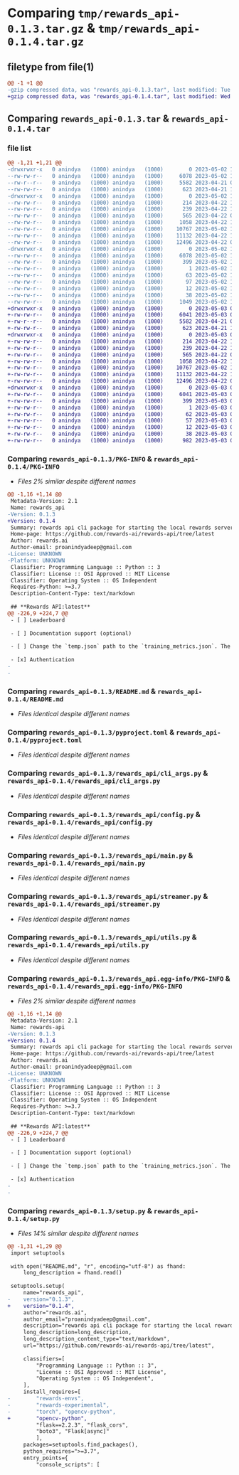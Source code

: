 # Comparing `tmp/rewards_api-0.1.3.tar.gz` & `tmp/rewards_api-0.1.4.tar.gz`

## filetype from file(1)

```diff
@@ -1 +1 @@
-gzip compressed data, was "rewards_api-0.1.3.tar", last modified: Tue May  2 16:05:58 2023, max compression
+gzip compressed data, was "rewards_api-0.1.4.tar", last modified: Wed May  3 06:17:08 2023, max compression
```

## Comparing `rewards_api-0.1.3.tar` & `rewards_api-0.1.4.tar`

### file list

```diff
@@ -1,21 +1,21 @@
-drwxrwxr-x   0 anindya   (1000) anindya   (1000)        0 2023-05-02 16:05:58.661028 rewards_api-0.1.3/
--rw-rw-r--   0 anindya   (1000) anindya   (1000)     6078 2023-05-02 16:05:58.661028 rewards_api-0.1.3/PKG-INFO
--rw-r--r--   0 anindya   (1000) anindya   (1000)     5582 2023-04-21 05:26:09.000000 rewards_api-0.1.3/README.md
--rw-rw-r--   0 anindya   (1000) anindya   (1000)      623 2023-04-21 14:36:16.000000 rewards_api-0.1.3/pyproject.toml
-drwxrwxr-x   0 anindya   (1000) anindya   (1000)        0 2023-05-02 16:05:58.661028 rewards_api-0.1.3/rewards_api/
--rw-rw-r--   0 anindya   (1000) anindya   (1000)      214 2023-04-22 15:13:14.000000 rewards_api-0.1.3/rewards_api/__init__.py
--rw-rw-r--   0 anindya   (1000) anindya   (1000)      239 2023-04-22 15:14:35.000000 rewards_api-0.1.3/rewards_api/cli.py
--rw-rw-r--   0 anindya   (1000) anindya   (1000)      565 2023-04-22 00:31:16.000000 rewards_api-0.1.3/rewards_api/cli_args.py
--rw-rw-r--   0 anindya   (1000) anindya   (1000)     1058 2023-04-22 15:12:26.000000 rewards_api-0.1.3/rewards_api/config.py
--rw-rw-r--   0 anindya   (1000) anindya   (1000)    10767 2023-05-02 15:51:28.000000 rewards_api-0.1.3/rewards_api/main.py
--rw-rw-r--   0 anindya   (1000) anindya   (1000)    11132 2023-04-22 15:11:49.000000 rewards_api-0.1.3/rewards_api/streamer.py
--rw-rw-r--   0 anindya   (1000) anindya   (1000)    12496 2023-04-22 04:08:17.000000 rewards_api-0.1.3/rewards_api/utils.py
-drwxrwxr-x   0 anindya   (1000) anindya   (1000)        0 2023-05-02 16:05:58.661028 rewards_api-0.1.3/rewards_api.egg-info/
--rw-rw-r--   0 anindya   (1000) anindya   (1000)     6078 2023-05-02 16:05:58.000000 rewards_api-0.1.3/rewards_api.egg-info/PKG-INFO
--rw-rw-r--   0 anindya   (1000) anindya   (1000)      399 2023-05-02 16:05:58.000000 rewards_api-0.1.3/rewards_api.egg-info/SOURCES.txt
--rw-rw-r--   0 anindya   (1000) anindya   (1000)        1 2023-05-02 16:05:58.000000 rewards_api-0.1.3/rewards_api.egg-info/dependency_links.txt
--rw-rw-r--   0 anindya   (1000) anindya   (1000)       63 2023-05-02 16:05:58.000000 rewards_api-0.1.3/rewards_api.egg-info/entry_points.txt
--rw-rw-r--   0 anindya   (1000) anindya   (1000)       97 2023-05-02 16:05:58.000000 rewards_api-0.1.3/rewards_api.egg-info/requires.txt
--rw-rw-r--   0 anindya   (1000) anindya   (1000)       12 2023-05-02 16:05:58.000000 rewards_api-0.1.3/rewards_api.egg-info/top_level.txt
--rw-rw-r--   0 anindya   (1000) anindya   (1000)       38 2023-05-02 16:05:58.661028 rewards_api-0.1.3/setup.cfg
--rw-rw-r--   0 anindya   (1000) anindya   (1000)     1049 2023-05-02 16:05:34.000000 rewards_api-0.1.3/setup.py
+drwxrwxr-x   0 anindya   (1000) anindya   (1000)        0 2023-05-03 06:17:08.013271 rewards_api-0.1.4/
+-rw-rw-r--   0 anindya   (1000) anindya   (1000)     6041 2023-05-03 06:17:08.009271 rewards_api-0.1.4/PKG-INFO
+-rw-r--r--   0 anindya   (1000) anindya   (1000)     5582 2023-04-21 05:26:09.000000 rewards_api-0.1.4/README.md
+-rw-rw-r--   0 anindya   (1000) anindya   (1000)      623 2023-04-21 14:36:16.000000 rewards_api-0.1.4/pyproject.toml
+drwxrwxr-x   0 anindya   (1000) anindya   (1000)        0 2023-05-03 06:17:08.009271 rewards_api-0.1.4/rewards_api/
+-rw-rw-r--   0 anindya   (1000) anindya   (1000)      214 2023-04-22 15:13:14.000000 rewards_api-0.1.4/rewards_api/__init__.py
+-rw-rw-r--   0 anindya   (1000) anindya   (1000)      239 2023-04-22 15:14:35.000000 rewards_api-0.1.4/rewards_api/cli.py
+-rw-rw-r--   0 anindya   (1000) anindya   (1000)      565 2023-04-22 00:31:16.000000 rewards_api-0.1.4/rewards_api/cli_args.py
+-rw-rw-r--   0 anindya   (1000) anindya   (1000)     1058 2023-04-22 15:12:26.000000 rewards_api-0.1.4/rewards_api/config.py
+-rw-rw-r--   0 anindya   (1000) anindya   (1000)    10767 2023-05-02 15:51:28.000000 rewards_api-0.1.4/rewards_api/main.py
+-rw-rw-r--   0 anindya   (1000) anindya   (1000)    11132 2023-04-22 15:11:49.000000 rewards_api-0.1.4/rewards_api/streamer.py
+-rw-rw-r--   0 anindya   (1000) anindya   (1000)    12496 2023-04-22 04:08:17.000000 rewards_api-0.1.4/rewards_api/utils.py
+drwxrwxr-x   0 anindya   (1000) anindya   (1000)        0 2023-05-03 06:17:08.009271 rewards_api-0.1.4/rewards_api.egg-info/
+-rw-rw-r--   0 anindya   (1000) anindya   (1000)     6041 2023-05-03 06:17:07.000000 rewards_api-0.1.4/rewards_api.egg-info/PKG-INFO
+-rw-rw-r--   0 anindya   (1000) anindya   (1000)      399 2023-05-03 06:17:07.000000 rewards_api-0.1.4/rewards_api.egg-info/SOURCES.txt
+-rw-rw-r--   0 anindya   (1000) anindya   (1000)        1 2023-05-03 06:17:07.000000 rewards_api-0.1.4/rewards_api.egg-info/dependency_links.txt
+-rw-rw-r--   0 anindya   (1000) anindya   (1000)       62 2023-05-03 06:17:07.000000 rewards_api-0.1.4/rewards_api.egg-info/entry_points.txt
+-rw-rw-r--   0 anindya   (1000) anindya   (1000)       57 2023-05-03 06:17:07.000000 rewards_api-0.1.4/rewards_api.egg-info/requires.txt
+-rw-rw-r--   0 anindya   (1000) anindya   (1000)       12 2023-05-03 06:17:07.000000 rewards_api-0.1.4/rewards_api.egg-info/top_level.txt
+-rw-rw-r--   0 anindya   (1000) anindya   (1000)       38 2023-05-03 06:17:08.013271 rewards_api-0.1.4/setup.cfg
+-rw-rw-r--   0 anindya   (1000) anindya   (1000)      982 2023-05-03 06:15:20.000000 rewards_api-0.1.4/setup.py
```

### Comparing `rewards_api-0.1.3/PKG-INFO` & `rewards_api-0.1.4/PKG-INFO`

 * *Files 2% similar despite different names*

```diff
@@ -1,16 +1,14 @@
 Metadata-Version: 2.1
 Name: rewards_api
-Version: 0.1.3
+Version: 0.1.4
 Summary: rewards api cli package for starting the local rewards server
 Home-page: https://github.com/rewards-ai/rewards-api/tree/latest
 Author: rewards.ai
 Author-email: proanindyadeep@gmail.com
-License: UNKNOWN
-Platform: UNKNOWN
 Classifier: Programming Language :: Python :: 3
 Classifier: License :: OSI Approved :: MIT License
 Classifier: Operating System :: OS Independent
 Requires-Python: >=3.7
 Description-Content-Type: text/markdown
 
 ## **Rewards API:latest**
@@ -226,9 +224,7 @@
 - [ ] Leaderboard 
 
 - [ ] Documentation support (optional)
 
 - [ ] Change the `temp.json` path to the `training_metrics.json`. The path will also be given when the session is created. So there will be no issue for react to create that inside assets. 
 
 - [x] Authentication
-
-
```

### Comparing `rewards_api-0.1.3/README.md` & `rewards_api-0.1.4/README.md`

 * *Files identical despite different names*

### Comparing `rewards_api-0.1.3/pyproject.toml` & `rewards_api-0.1.4/pyproject.toml`

 * *Files identical despite different names*

### Comparing `rewards_api-0.1.3/rewards_api/cli_args.py` & `rewards_api-0.1.4/rewards_api/cli_args.py`

 * *Files identical despite different names*

### Comparing `rewards_api-0.1.3/rewards_api/config.py` & `rewards_api-0.1.4/rewards_api/config.py`

 * *Files identical despite different names*

### Comparing `rewards_api-0.1.3/rewards_api/main.py` & `rewards_api-0.1.4/rewards_api/main.py`

 * *Files identical despite different names*

### Comparing `rewards_api-0.1.3/rewards_api/streamer.py` & `rewards_api-0.1.4/rewards_api/streamer.py`

 * *Files identical despite different names*

### Comparing `rewards_api-0.1.3/rewards_api/utils.py` & `rewards_api-0.1.4/rewards_api/utils.py`

 * *Files identical despite different names*

### Comparing `rewards_api-0.1.3/rewards_api.egg-info/PKG-INFO` & `rewards_api-0.1.4/rewards_api.egg-info/PKG-INFO`

 * *Files 2% similar despite different names*

```diff
@@ -1,16 +1,14 @@
 Metadata-Version: 2.1
 Name: rewards-api
-Version: 0.1.3
+Version: 0.1.4
 Summary: rewards api cli package for starting the local rewards server
 Home-page: https://github.com/rewards-ai/rewards-api/tree/latest
 Author: rewards.ai
 Author-email: proanindyadeep@gmail.com
-License: UNKNOWN
-Platform: UNKNOWN
 Classifier: Programming Language :: Python :: 3
 Classifier: License :: OSI Approved :: MIT License
 Classifier: Operating System :: OS Independent
 Requires-Python: >=3.7
 Description-Content-Type: text/markdown
 
 ## **Rewards API:latest**
@@ -226,9 +224,7 @@
 - [ ] Leaderboard 
 
 - [ ] Documentation support (optional)
 
 - [ ] Change the `temp.json` path to the `training_metrics.json`. The path will also be given when the session is created. So there will be no issue for react to create that inside assets. 
 
 - [x] Authentication
-
-
```

### Comparing `rewards_api-0.1.3/setup.py` & `rewards_api-0.1.4/setup.py`

 * *Files 14% similar despite different names*

```diff
@@ -1,31 +1,29 @@
 import setuptools
 
 with open("README.md", "r", encoding="utf-8") as fhand:
     long_description = fhand.read()
 
 setuptools.setup(
     name="rewards_api",
-    version="0.1.3",
+    version="0.1.4",
     author="rewards.ai",
     author_email="proanindyadeep@gmail.com",
     description="rewards api cli package for starting the local rewards server",
     long_description=long_description,
     long_description_content_type="text/markdown",
     url="https://github.com/rewards-ai/rewards-api/tree/latest",
     
     classifiers=[
         "Programming Language :: Python :: 3",
         "License :: OSI Approved :: MIT License",
         "Operating System :: OS Independent",
     ],
     install_requires=[
-        "rewards-envs", 
-        "rewards-experimental", 
-        "torch", "opencv-python", 
+        "opencv-python", 
         "flask==2.2.3", "flask_cors", 
         "boto3", "Flask[async]"
         ],
     packages=setuptools.find_packages(),
     python_requires=">=3.7",
     entry_points={
         "console_scripts": [
```


